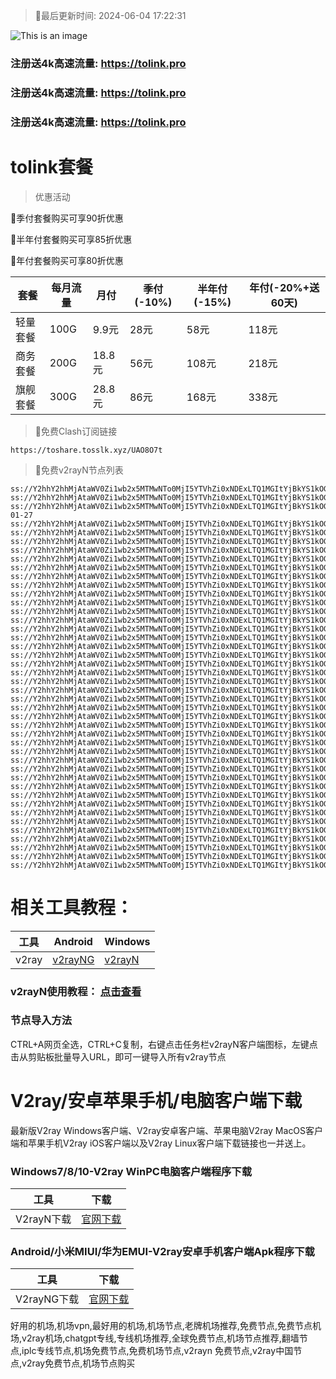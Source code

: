 >🚀最后更新时间: 2024-06-04 17:22:31

![This is an image](https://raw.githubusercontent.com/tolinkshare/freenode/main/tolink.jpg)

### 注册送4k高速流量: https://tolink.pro
### 注册送4k高速流量: https://tolink.pro
### 注册送4k高速流量: https://tolink.pro

# tolink套餐
>优惠活动

🚀季付套餐购买可享90折优惠

🚀半年付套餐购买可享85折优惠

🚀年付套餐购买可享80折优惠

| 套餐 | 每月流量 | 月付 | 季付(-10%) | 半年付(-15%) | 年付(-20%+送60天) |
| ------------- | ------------- | ------------- | ------------- | ------------- | ------------- |
| 轻量套餐 | 100G | 9.9元 | 28元 | 58元 |  118元 |
| 商务套餐 | 200G | 18.8元 | 56元 | 108元 |  218元 |
| 旗舰套餐 | 300G | 28.8元 | 86元 | 168元 |  338元 |
      

>🚀免费Clash订阅链接

```
https://toshare.tosslk.xyz/UAO8O7t
```


>🚀免费v2rayN节点列表

```
ss://Y2hhY2hhMjAtaWV0Zi1wb2x5MTMwNTo0MjI5YTVhZi0xNDExLTQ1MGItYjBkYS1kOGY4MWY4NDUyNjY@free.6vczxw.xyz:30016#%E5%89%A9%E4%BD%99%E6%B5%81%E9%87%8F%EF%BC%9A10%20GB
ss://Y2hhY2hhMjAtaWV0Zi1wb2x5MTMwNTo0MjI5YTVhZi0xNDExLTQ1MGItYjBkYS1kOGY4MWY4NDUyNjY@free.6vczxw.xyz:30016#%E8%B7%9D%E7%A6%BB%E4%B8%8B%E6%AC%A1%E9%87%8D%E7%BD%AE%E5%89%A9%E4%BD%99%EF%BC%9A23%20%E5%A4%A9
ss://Y2hhY2hhMjAtaWV0Zi1wb2x5MTMwNTo0MjI5YTVhZi0xNDExLTQ1MGItYjBkYS1kOGY4MWY4NDUyNjY@free.6vczxw.xyz:30016#%E5%A5%97%E9%A4%90%E5%88%B0%E6%9C%9F%EF%BC%9A2034-01-27
ss://Y2hhY2hhMjAtaWV0Zi1wb2x5MTMwNTo0MjI5YTVhZi0xNDExLTQ1MGItYjBkYS1kOGY4MWY4NDUyNjY@free.6vczxw.xyz:30016#v2rayng%E6%97%A0%E6%B3%95%E4%BD%BF%E7%94%A8%E7%9A%84%E7%94%A8%E6%88%B7%E8%AF%B7%E4%B8%8B%E8%BD%BDclash%20for%20android
ss://Y2hhY2hhMjAtaWV0Zi1wb2x5MTMwNTo0MjI5YTVhZi0xNDExLTQ1MGItYjBkYS1kOGY4MWY4NDUyNjY@free.6vczxw.xyz:30016#%E2%98%85%E6%96%B0%E7%94%A8%E6%88%B7%E6%B3%A8%E5%86%8C%E9%80%812G%E9%AB%98%E9%80%9F%E6%B5%81%E9%87%8F
ss://Y2hhY2hhMjAtaWV0Zi1wb2x5MTMwNTo0MjI5YTVhZi0xNDExLTQ1MGItYjBkYS1kOGY4MWY4NDUyNjY@free.6vczxw.xyz:30016#%E2%98%85%E6%B0%B8%E4%B9%85%E5%9F%9F%E5%90%8D%E5%8F%91%E5%B8%83%E9%A1%B5%20a.topubr.xyz
ss://Y2hhY2hhMjAtaWV0Zi1wb2x5MTMwNTo0MjI5YTVhZi0xNDExLTQ1MGItYjBkYS1kOGY4MWY4NDUyNjY@free.6vczxw.xyz:30016#%E2%98%85%E6%97%A0%E6%B3%95%E4%BD%BF%E7%94%A8%E8%AF%B7%E6%9D%A5%E5%AE%98%E7%BD%91%E6%9B%B4%E6%96%B0%E8%AE%A2%E9%98%85
ss://Y2hhY2hhMjAtaWV0Zi1wb2x5MTMwNTo0MjI5YTVhZi0xNDExLTQ1MGItYjBkYS1kOGY4MWY4NDUyNjY@free.6vczxw.xyz:30016#%E2%98%85%E6%9C%80%E6%96%B0%E5%AE%98%E7%BD%91%E5%9C%B0%E5%9D%80%3A%20a.tolinkss.pro
ss://Y2hhY2hhMjAtaWV0Zi1wb2x5MTMwNTo0MjI5YTVhZi0xNDExLTQ1MGItYjBkYS1kOGY4MWY4NDUyNjY@free.6vczxw.xyz:30016#%E2%98%85%E4%BD%BF%E7%94%A8%E5%89%8D%E9%9C%80%E8%A6%81%E5%8D%B8%E8%BD%BD%E5%8F%8D%E8%AF%88APP
ss://Y2hhY2hhMjAtaWV0Zi1wb2x5MTMwNTo0MjI5YTVhZi0xNDExLTQ1MGItYjBkYS1kOGY4MWY4NDUyNjY@free.6vczxw.xyz:30016#%F0%9F%87%AD%F0%9F%87%B0%E9%A6%99%E6%B8%AF%20%7C%20101%20%7C%20%E4%B8%93%E7%BA%BF%7C%201x
ss://Y2hhY2hhMjAtaWV0Zi1wb2x5MTMwNTo0MjI5YTVhZi0xNDExLTQ1MGItYjBkYS1kOGY4MWY4NDUyNjY@free.6vczxw.xyz:30017#%F0%9F%87%AD%F0%9F%87%B0%E9%A6%99%E6%B8%AF%20%7C%20102%20%7C%20%E4%B8%93%E7%BA%BF%7C%201x
ss://Y2hhY2hhMjAtaWV0Zi1wb2x5MTMwNTo0MjI5YTVhZi0xNDExLTQ1MGItYjBkYS1kOGY4MWY4NDUyNjY@free.6vczxw.xyz:30018#%F0%9F%87%AD%F0%9F%87%B0%E9%A6%99%E6%B8%AF%20%7C%20103%20%7C%20%E4%B8%93%E7%BA%BF%7C%201x
ss://Y2hhY2hhMjAtaWV0Zi1wb2x5MTMwNTo0MjI5YTVhZi0xNDExLTQ1MGItYjBkYS1kOGY4MWY4NDUyNjY@free.6vczxw.xyz:30010#%F0%9F%87%AF%F0%9F%87%B5%E6%97%A5%E6%9C%AC%20%7C%20101%20%7C%20%E4%B8%93%E7%BA%BF%7C%201x
ss://Y2hhY2hhMjAtaWV0Zi1wb2x5MTMwNTo0MjI5YTVhZi0xNDExLTQ1MGItYjBkYS1kOGY4MWY4NDUyNjY@free.6vczxw.xyz:30011#%F0%9F%87%AF%F0%9F%87%B5%E6%97%A5%E6%9C%AC%20%7C%20102%20%7C%20%E4%B8%93%E7%BA%BF%7C%201x
ss://Y2hhY2hhMjAtaWV0Zi1wb2x5MTMwNTo0MjI5YTVhZi0xNDExLTQ1MGItYjBkYS1kOGY4MWY4NDUyNjY@free.6vczxw.xyz:30012#%F0%9F%87%AF%F0%9F%87%B5%E6%97%A5%E6%9C%AC%20%7C%20103%20%7C%20%E4%B8%93%E7%BA%BF%7C%201x
ss://Y2hhY2hhMjAtaWV0Zi1wb2x5MTMwNTo0MjI5YTVhZi0xNDExLTQ1MGItYjBkYS1kOGY4MWY4NDUyNjY@free.6vczxw.xyz:30026#%F0%9F%87%B9%F0%9F%87%BC%E5%8F%B0%E6%B9%BE%20%7C%20101%20%7C%20%E4%B8%93%E7%BA%BF%7C%201x
ss://Y2hhY2hhMjAtaWV0Zi1wb2x5MTMwNTo0MjI5YTVhZi0xNDExLTQ1MGItYjBkYS1kOGY4MWY4NDUyNjY@free.6vczxw.xyz:30027#%F0%9F%87%B9%F0%9F%87%BC%E5%8F%B0%E6%B9%BE%20%7C%20102%20%7C%20%E4%B8%93%E7%BA%BF%7C%201x
ss://Y2hhY2hhMjAtaWV0Zi1wb2x5MTMwNTo0MjI5YTVhZi0xNDExLTQ1MGItYjBkYS1kOGY4MWY4NDUyNjY@free.6vczxw.xyz:30028#%F0%9F%87%B9%F0%9F%87%BC%E5%8F%B0%E6%B9%BE%20%7C%20103%20%7C%20%E4%B8%93%E7%BA%BF%7C%201x
ss://Y2hhY2hhMjAtaWV0Zi1wb2x5MTMwNTo0MjI5YTVhZi0xNDExLTQ1MGItYjBkYS1kOGY4MWY4NDUyNjY@free.6vczxw.xyz:30020#%F0%9F%87%B8%F0%9F%87%AC%E6%96%B0%E5%8A%A0%E5%9D%A1%20%7C%20101%20%7C%20%E4%B8%93%E7%BA%BF%7C%201x
ss://Y2hhY2hhMjAtaWV0Zi1wb2x5MTMwNTo0MjI5YTVhZi0xNDExLTQ1MGItYjBkYS1kOGY4MWY4NDUyNjY@free.6vczxw.xyz:30021#%F0%9F%87%B8%F0%9F%87%AC%E6%96%B0%E5%8A%A0%E5%9D%A1%20%7C%20102%20%7C%20%E4%B8%93%E7%BA%BF%7C%201x
ss://Y2hhY2hhMjAtaWV0Zi1wb2x5MTMwNTo0MjI5YTVhZi0xNDExLTQ1MGItYjBkYS1kOGY4MWY4NDUyNjY@free.6vczxw.xyz:30022#%F0%9F%87%B8%F0%9F%87%AC%E6%96%B0%E5%8A%A0%E5%9D%A1%20%7C%20103%20%7C%20%E4%B8%93%E7%BA%BF%7C%201x
ss://Y2hhY2hhMjAtaWV0Zi1wb2x5MTMwNTo0MjI5YTVhZi0xNDExLTQ1MGItYjBkYS1kOGY4MWY4NDUyNjY@free.6vczxw.xyz:30030#%F0%9F%87%BA%F0%9F%87%B8%E7%BE%8E%E5%9B%BD%20%7C%20101%20%7C%20%E4%B8%93%E7%BA%BF%7C%201x
ss://Y2hhY2hhMjAtaWV0Zi1wb2x5MTMwNTo0MjI5YTVhZi0xNDExLTQ1MGItYjBkYS1kOGY4MWY4NDUyNjY@free.6vczxw.xyz:30031#%F0%9F%87%BA%F0%9F%87%B8%E7%BE%8E%E5%9B%BD%20%7C%20102%20%7C%20%E4%B8%93%E7%BA%BF%7C%201x
ss://Y2hhY2hhMjAtaWV0Zi1wb2x5MTMwNTo0MjI5YTVhZi0xNDExLTQ1MGItYjBkYS1kOGY4MWY4NDUyNjY@free.6vczxw.xyz:30032#%F0%9F%87%BA%F0%9F%87%B8%E7%BE%8E%E5%9B%BD%20%7C%20103%20%7C%20%E4%B8%93%E7%BA%BF%7C%201x
ss://Y2hhY2hhMjAtaWV0Zi1wb2x5MTMwNTo0MjI5YTVhZi0xNDExLTQ1MGItYjBkYS1kOGY4MWY4NDUyNjY@free.6vczxw.xyz:30040#%F0%9F%87%B0%F0%9F%87%B7%E9%9F%A9%E5%9B%BD%20%7C%20101%20%7C%20%E8%B4%9F%E8%BD%BD%E4%BC%98%E5%8C%96%20%7C%201x
ss://Y2hhY2hhMjAtaWV0Zi1wb2x5MTMwNTo0MjI5YTVhZi0xNDExLTQ1MGItYjBkYS1kOGY4MWY4NDUyNjY@free.6vczxw.xyz:30044#%F0%9F%87%B5%F0%9F%87%AD%E8%8F%B2%E5%BE%8B%E5%AE%BE%20%7C%20101%20%7C%20%E8%B4%9F%E8%BD%BD%E4%BC%98%E5%8C%96%20%7C%201x
ss://Y2hhY2hhMjAtaWV0Zi1wb2x5MTMwNTo0MjI5YTVhZi0xNDExLTQ1MGItYjBkYS1kOGY4MWY4NDUyNjY@free.6vczxw.xyz:30046#%F0%9F%87%AE%F0%9F%87%B3%E5%8D%B0%E5%BA%A6%20%7C%20101%20%7C%20%E8%B4%9F%E8%BD%BD%E4%BC%98%E5%8C%96%20%7C%201x
ss://Y2hhY2hhMjAtaWV0Zi1wb2x5MTMwNTo0MjI5YTVhZi0xNDExLTQ1MGItYjBkYS1kOGY4MWY4NDUyNjY@free.6vczxw.xyz:30048#%F0%9F%87%A6%F0%9F%87%BA%E6%BE%B3%E5%A4%A7%E5%88%A9%E4%BA%9A%20%7C%20101%20%7C%20%E8%B4%9F%E8%BD%BD%E4%BC%98%E5%8C%96%20%7C%201x
ss://Y2hhY2hhMjAtaWV0Zi1wb2x5MTMwNTo0MjI5YTVhZi0xNDExLTQ1MGItYjBkYS1kOGY4MWY4NDUyNjY@free.6vczxw.xyz:30050#%F0%9F%87%A8%F0%9F%87%A6%E5%8A%A0%E6%8B%BF%E5%A4%A7%20%7C%20101%20%7C%20%E8%B4%9F%E8%BD%BD%E4%BC%98%E5%8C%96%20%7C%201x
ss://Y2hhY2hhMjAtaWV0Zi1wb2x5MTMwNTo0MjI5YTVhZi0xNDExLTQ1MGItYjBkYS1kOGY4MWY4NDUyNjY@free.6vczxw.xyz:30052#%F0%9F%87%AC%F0%9F%87%A7%E8%8B%B1%E5%9B%BD%20%7C%20101%20%7C%20%E8%B4%9F%E8%BD%BD%E4%BC%98%E5%8C%96%20%7C%201x
ss://Y2hhY2hhMjAtaWV0Zi1wb2x5MTMwNTo0MjI5YTVhZi0xNDExLTQ1MGItYjBkYS1kOGY4MWY4NDUyNjY@free.6vczxw.xyz:30054#%F0%9F%87%A9%F0%9F%87%AA%E5%BE%B7%E5%9B%BD%20%7C%20101%20%7C%20%E8%B4%9F%E8%BD%BD%E4%BC%98%E5%8C%96%20%7C%201x
ss://Y2hhY2hhMjAtaWV0Zi1wb2x5MTMwNTo0MjI5YTVhZi0xNDExLTQ1MGItYjBkYS1kOGY4MWY4NDUyNjY@free.6vczxw.xyz:30056#%F0%9F%87%B7%F0%9F%87%BA%E4%BF%84%E7%BD%97%E6%96%AF%20%7C%20101%20%7C%20%E8%B4%9F%E8%BD%BD%E4%BC%98%E5%8C%96%20%7C%201x
ss://Y2hhY2hhMjAtaWV0Zi1wb2x5MTMwNTo0MjI5YTVhZi0xNDExLTQ1MGItYjBkYS1kOGY4MWY4NDUyNjY@free.6vczxw.xyz:30058#%F0%9F%87%A6%F0%9F%87%B7%E9%98%BF%E6%A0%B9%E5%BB%B7%20%7C%20101%20%7C%20%E8%B4%9F%E8%BD%BD%E4%BC%98%E5%8C%96%20%7C%201x
ss://Y2hhY2hhMjAtaWV0Zi1wb2x5MTMwNTo0MjI5YTVhZi0xNDExLTQ1MGItYjBkYS1kOGY4MWY4NDUyNjY@free.6vczxw.xyz:30060#%F0%9F%87%B9%F0%9F%87%B7%E5%9C%9F%E8%80%B3%E5%85%B6%20%7C%20101%20%7C%20%E8%B4%9F%E8%BD%BD%E4%BC%98%E5%8C%96%20%7C%201x
ss://Y2hhY2hhMjAtaWV0Zi1wb2x5MTMwNTo0MjI5YTVhZi0xNDExLTQ1MGItYjBkYS1kOGY4MWY4NDUyNjY@free.6vczxw.xyz:30062#%F0%9F%87%BA%F0%9F%87%A6%E4%B9%8C%E5%85%8B%E5%85%B0%20%7C%20101%20%7C%20%E8%B4%9F%E8%BD%BD%E4%BC%98%E5%8C%96%20%7C%201x
ss://Y2hhY2hhMjAtaWV0Zi1wb2x5MTMwNTo0MjI5YTVhZi0xNDExLTQ1MGItYjBkYS1kOGY4MWY4NDUyNjY@free.6vczxw.xyz:30064#%F0%9F%87%BB%F0%9F%87%B3%E8%B6%8A%E5%8D%97%20%7C%20101%20%7C%20%E8%B4%9F%E8%BD%BD%E4%BC%98%E5%8C%96%20%7C%201x
ss://Y2hhY2hhMjAtaWV0Zi1wb2x5MTMwNTo0MjI5YTVhZi0xNDExLTQ1MGItYjBkYS1kOGY4MWY4NDUyNjY@free.6vczxw.xyz:30066#%F0%9F%87%A7%F0%9F%87%B7%E5%B7%B4%E8%A5%BF%20%7C%20101%20%7C%20%E8%B4%9F%E8%BD%BD%E4%BC%98%E5%8C%96%20%7C%201x
ss://Y2hhY2hhMjAtaWV0Zi1wb2x5MTMwNTo0MjI5YTVhZi0xNDExLTQ1MGItYjBkYS1kOGY4MWY4NDUyNjY@free.6vczxw.xyz:30068#%F0%9F%87%AA%F0%9F%87%B8%E8%A5%BF%E7%8F%AD%E7%89%99%7C%20101%20%7C%20%E8%B4%9F%E8%BD%BD%E4%BC%98%E5%8C%96%20%7C%201x
ss://Y2hhY2hhMjAtaWV0Zi1wb2x5MTMwNTo0MjI5YTVhZi0xNDExLTQ1MGItYjBkYS1kOGY4MWY4NDUyNjY@free.6vczxw.xyz:30070#%F0%9F%87%B2%F0%9F%87%BE%E9%A9%AC%E6%9D%A5%E8%A5%BF%E4%BA%9A%7C%20101%20%7C%20%E8%B4%9F%E8%BD%BD%E4%BC%98%E5%8C%96%20%7C%201x
ss://Y2hhY2hhMjAtaWV0Zi1wb2x5MTMwNTo0MjI5YTVhZi0xNDExLTQ1MGItYjBkYS1kOGY4MWY4NDUyNjY@free.6vczxw.xyz:30072#%F0%9F%87%B9%F0%9F%87%AD%E6%B3%B0%E5%9B%BD%7C%20101%20%7C%20%E8%B4%9F%E8%BD%BD%E4%BC%98%E5%8C%96%20%7C%201x
ss://Y2hhY2hhMjAtaWV0Zi1wb2x5MTMwNTo0MjI5YTVhZi0xNDExLTQ1MGItYjBkYS1kOGY4MWY4NDUyNjY@free.6vczxw.xyz:30010#%F0%9F%87%AF%F0%9F%87%B5%E6%97%A5%E6%9C%AC%E3%80%90%E7%89%B9%E6%AE%8A%E5%9C%B0%E5%8C%BA%E7%9B%B4%E8%BF%9E%E3%80%91
ss://Y2hhY2hhMjAtaWV0Zi1wb2x5MTMwNTo0MjI5YTVhZi0xNDExLTQ1MGItYjBkYS1kOGY4MWY4NDUyNjY@free.6vczxw.xyz:30020#%F0%9F%87%B8%F0%9F%87%AC%E6%96%B0%E5%8A%A0%E5%9D%A1%E3%80%90%E7%89%B9%E6%AE%8A%E5%9C%B0%E5%8C%BA%E7%9B%B4%E8%BF%9E%E3%80%91
ss://Y2hhY2hhMjAtaWV0Zi1wb2x5MTMwNTo0MjI5YTVhZi0xNDExLTQ1MGItYjBkYS1kOGY4MWY4NDUyNjY@free.6vczxw.xyz:30030#%F0%9F%87%BA%F0%9F%87%B8%E7%BE%8E%E5%9B%BD%E3%80%90%E7%89%B9%E6%AE%8A%E5%9C%B0%E5%8C%BA%E7%9B%B4%E8%BF%9E%E3%80%91
```

# 相关工具教程：

| 工具 | Android | Windows |
| ------------- | ------------- | ------------- |
| v2ray | [v2rayNG](https://github.com/2dust/v2rayNG/releases/download/1.8.14/v2rayNG_1.8.14.apk) | [v2rayN](https://github.com/2dust/v2rayN/releases/download/6.33/v2rayN-With-Core.zip) |

### v2rayN使用教程： [点击查看](https://github.com/freefq/tutorials)

### 节点导入方法
CTRL+A网页全选，CTRL+C复制，右键点击任务栏v2rayN客户端图标，左键点击从剪贴板批量导入URL，即可一键导入所有v2ray节点



# V2ray/安卓苹果手机/电脑客户端下载
最新版V2ray Windows客户端、V2ray安卓客户端、苹果电脑V2ray MacOS客户端和苹果手机V2ray iOS客户端以及V2ray Linux客户端下载链接也一并送上。

### Windows7/8/10-V2ray WinPC电脑客户端程序下载

| 工具 | 下载 |
| ------------- | ------------- |
| V2rayN下载 | [官网下载](https://github.com/2dust/v2rayN/releases) | 

### Android/小米MIUI/华为EMUI-V2ray安卓手机客户端Apk程序下载

| 工具 | 下载 |
| ------------- | ------------- |
| V2rayNG下载 | [官网下载](https://github.com/2dust/v2rayNG/releases) | 



好用的机场,机场vpn,最好用的机场,机场节点,老牌机场推荐,免费节点,免费节点机场,v2ray机场,chatgpt专线,专线机场推荐,全球免费节点,机场节点推荐,翻墙节点,iplc专线节点,机场免费节点,免费机场节点,v2rayn 免费节点,v2ray中国节点,v2ray免费节点,机场节点购买
